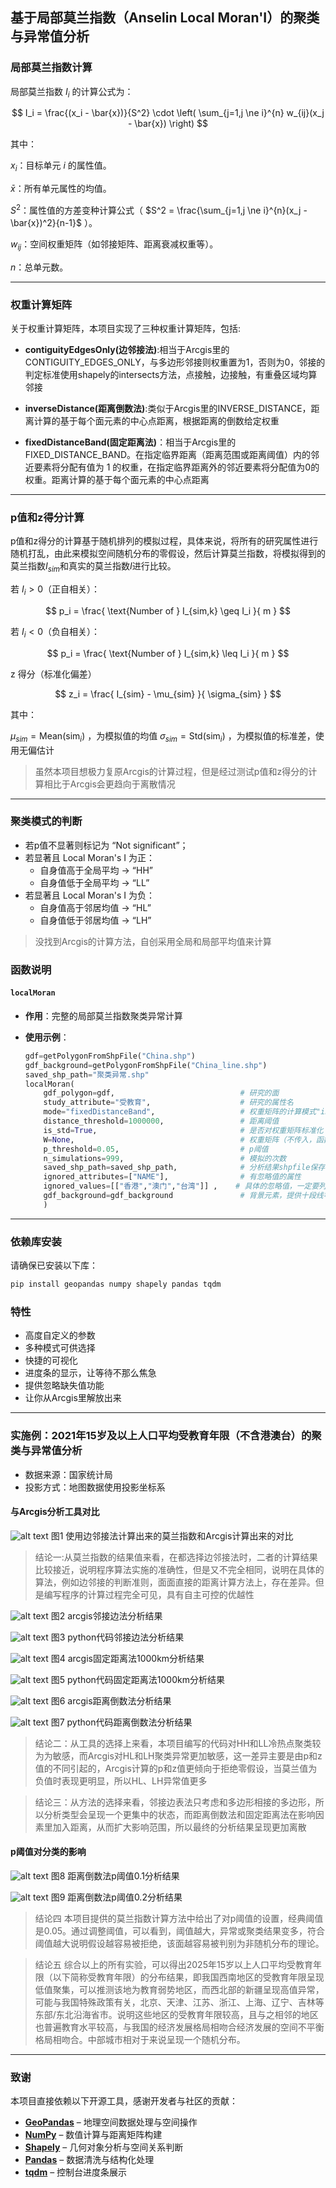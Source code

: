## 基于局部莫兰指数（Anselin Local Moran'I）的聚类与异常值分析

### 局部莫兰指数计算
局部莫兰指数 $I_i$ 的计算公式为：

$$
I_i = \frac{(x_i - \bar{x})}{S^2} \cdot \left( \sum_{j=1,j \ne i}^{n} w_{ij}(x_j - \bar{x}) \right)
$$

其中：

$x_i$：目标单元 $i$ 的属性值。

$\bar{x}$：所有单元属性的均值。

$S^2$：属性值的方差变种计算公式（ $S^2 = \frac{\sum_{j=1,j \ne i}^{n}(x_j - \bar{x})^2}{n-1}$ ）。

$w_{ij}$：空间权重矩阵（如邻接矩阵、距离衰减权重等）。

$n$：总单元数。

---

### 权重计算矩阵

关于权重计算矩阵，本项目实现了三种权重计算矩阵，包括:

* **contiguityEdgesOnly(边邻接法)**:相当于Arcgis里的CONTIGUITY_EDGES_ONLY，与多边形邻接则权重置为1，否则为0，邻接的判定标准使用shapely的intersects方法，点接触，边接触，有重叠区域均算邻接

* **inverseDistance(距离倒数法)**:类似于Arcgis里的INVERSE_DISTANCE，距离计算的基于每个面元素的中心点距离，根据距离的倒数给定权重

* **fixedDistanceBand(固定距离法)**：相当于Arcgis里的FIXED_DISTANCE_BAND。在指定临界距离（距离范围或距离阈值）内的邻近要素将分配有值为 1 的权重，在指定临界距离外的邻近要素将分配值为0的权重。距离计算的基于每个面元素的中心点距离

---
### p值和z得分计算

p值和z得分的计算基于随机排列的模拟过程，具体来说，将所有的研究属性进行随机打乱，由此来模拟空间随机分布的零假设，然后计算莫兰指数，将模拟得到的莫兰指数$I_{sim}$和真实的莫兰指数$I$进行比较。


若 $I_i > 0$（正自相关）：

$$
  p_i = \frac{ \text{Number of } I_{sim,k} \geq I_i }{ m }
$$

若 $I_i < 0$（负自相关）：

$$
  p_i = \frac{ \text{Number of } I_{sim,k} \leq I_i }{ m }
$$

z 得分（标准化偏差）

$$
z_i = \frac{ I_{sim} - \mu_{sim} }{ \sigma_{sim} }
$$

其中：

$\mu_{sim} = \text{Mean}(\text{sim}_i)$ ，为模拟值的均值
$\sigma_{sim} = \text{Std}(\text{sim}_i)$ ，为模拟值的标准差，使用无偏估计


>虽然本项目想极力复原Arcgis的计算过程，但是经过测试p值和z得分的计算相比于Arcgis会更趋向于离散情况

---

### 聚类模式的判断

* 若p值不显著则标记为 “Not significant”；
* 若显著且 Local Moran's I 为正：
    * 自身值高于全局平均 → “HH”
    * 自身值低于全局平均 → “LL”
* 若显著且 Local Moran's I 为负：
    * 自身值高于邻居均值 → “HL”
    * 自身值低于邻居均值 → “LH”

>没找到Arcgis的计算方法，自创采用全局和局部平均值来计算


### 函数说明

#### `localMoran`

* **作用**：完整的局部莫兰指数聚类异常计算

* **使用示例**：
    ```python
    gdf=getPolygonFromShpFile("China.shp")
    gdf_background=getPolygonFromShpFile("China_line.shp")
    saved_shp_path="聚类异常.shp"     
    localMoran(
        gdf_polygon=gdf,                            # 研究的面
        study_attribute="受教育",                    # 研究的属性名
        mode="fixedDistanceBand",                   # 权重矩阵的计算模式"inverseDistance""contiguityEdgesOnly""fixedDistanceBand"
        distance_threshold=1000000,                 # 距离阈值
        is_std=True,                                # 是否对权重矩阵标准化
        W=None,                                     # 权重矩阵（不传入，函数内计算）
        p_threshold=0.05,                           # p阈值
        n_simulations=999,                          # 模拟的次数
        saved_shp_path=saved_shp_path,              # 分析结果shpfile保存地址，不需要该功能填None
        ignored_attributes=["NAME"],                # 有忽略值的属性
        ignored_values=[["香港","澳门","台湾"]] ,    # 具体的忽略值，一定要列表里套列表！
        gdf_background=gdf_background               # 背景元素，提供十段线等，没有就填None
        )
    ```

---

### 依赖库安装

请确保已安装以下库：

```bash
pip install geopandas numpy shapely pandas tqdm
```

### 特性

* 高度自定义的参数
* 多种模式可供选择
* 快捷的可视化
* 进度条的显示，让等待不那么焦急
* 提供忽略缺失值功能
* 让你从Arcgis里解放出来

---

### 实施例：2021年15岁及以上人口平均受教育年限（不含港澳台）的聚类与异常值分析

* 数据来源：国家统计局
* 投影方式：地图数据使用投影坐标系



#### 与Arcgis分析工具对比

![alt text](assets/边邻接法莫兰指数对比.png)
图1 使用边邻接法计算出来的莫兰指数和Arcgis计算出来的对比

>结论一:从莫兰指数的结果值来看，在都选择边邻接法时，二者的计算结果比较接近，说明程序算法实施的准确性，但是又不完全相同，说明在具体的算法，例如边邻接的判断准则，面面直接的距离计算方法上，存在差异。但是编写程序的计算过程完全可见，具有自主可控的优越性

![alt text](assets/contiguity_edges_only_arcgis.jpg)
图2 arcgis邻接边法分析结果

![alt text](assets/contiguityedgesonly_python_p05.jpg)
图3 python代码邻接边法分析结果

![alt text](assets/fixeddistance_1000000_arcgis.jpg)
图4 arcgis固定距离法1000km分析结果

![alt text](assets/fixeddistance_1000000_python.jpg)
图5 python代码固定距离法1000km分析结果

![alt text](assets/inversedistance_arcgis.jpg)
图6 arcgis距离倒数法分析结果

![alt text](assets/inversedistance_python_p05.jpg)
图7 python代码距离倒数法分析结果

>结论二：从工具的选择上来看，本项目编写的代码对HH和LL冷热点聚类较为为敏感，而Arcgis对HL和LH聚类异常更加敏感，这一差异主要是由p和z值的不同引起的，Arcgis计算的p和z值更倾向于拒绝零假设，当莫兰值为负值时表现更明显，所以HL、LH异常值更多

>结论三：从方法的选择来看，邻接边表法只考虑和多边形相接的多边形，所以分析类型会呈现一个更集中的状态，而距离倒数法和固定距离法在影响因素里加入距离，从而扩大影响范围，所以最终的分析结果呈现更加离散

#### p阈值对分类的影响

![alt text](assets/inversedistance_p1.jpg)
图8 距离倒数法p阈值0.1分析结果

![alt text](assets/inversedistance_p2.jpg)
图9 距离倒数法p阈值0.2分析结果

>结论四 本项目提供的莫兰指数计算方法中给出了对p阈值的设置，经典阈值是0.05。通过调整阈值，可以看到，阈值越大，异常或聚类结果变多，符合阈值越大说明假设越容易被拒绝，该面越容易被判别为非随机分布的理论。

>结论五 综合以上的所有实验，可以得出2025年15岁以上人口平均受教育年限（以下简称受教育年限）的分布结果，即我国西南地区的受教育年限呈现低值聚集，可以推测该地为教育弱势地区，而西北部的新疆呈现高值异常，可能与我国特殊政策有关，北京、天津、江苏、浙江、上海、辽宁、吉林等东部/东北沿海省市。说明这些地区的受教育年限较高，且与之相邻的地区也普遍教育水平较高，与我国的经济发展格局相吻合经济发展的空间不平衡格局相吻合。中部城市相对于来说呈现一个随机分布。

---

### 致谢

本项目直接依赖以下开源工具，感谢开发者与社区的贡献：

- **[GeoPandas](https://geopandas.org/)** – 地理空间数据处理与空间操作
- **[NumPy](https://numpy.org/)** – 数值计算与距离矩阵构建
- **[Shapely](https://shapely.readthedocs.io/)** – 几何对象分析与空间关系判断
- **[Pandas](https://pandas.pydata.org/)** – 数据清洗与结构化处理
- **[tqdm](https://github.com/tqdm/tqdm)** – 控制台进度条展示
